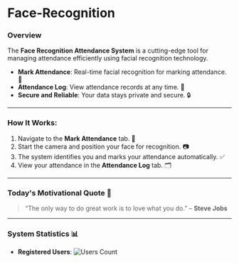 # Face-Recognition
### Overview
The **Face Recognition Attendance System** is a cutting-edge tool for managing attendance efficiently using facial recognition technology.  
- **Mark Attendance**: Real-time facial recognition for marking attendance. 📝  
- **Attendance Log**: View attendance records at any time. 📅  
- **Secure and Reliable**: Your data stays private and secure. 🔒  

---

### How It Works:
1. Navigate to the **Mark Attendance** tab. 🚀  
2. Start the camera and position your face for recognition. 📷  
3. The system identifies you and marks your attendance automatically. ✅  
4. View your attendance in the **Attendance Log** tab. 🗂️  

---

### Today's Motivational Quote 🌟
> “The only way to do great work is to love what you do.” – **Steve Jobs**

---

### System Statistics 📊
- **Registered Users**: ![Users Count](YOUR_SCREENSHOT_PATH_HERE)  
